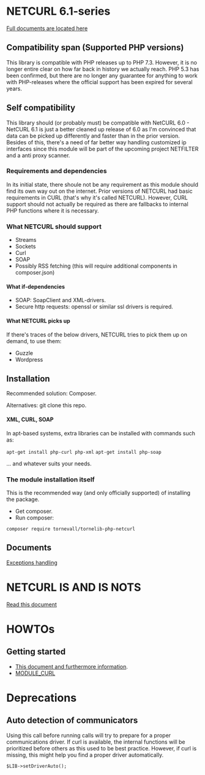 # NETCURL 6.1-series

[Full documents are located here](https://docs.tornevall.net/x/KwCy)


## Compatibility span (Supported PHP versions)

This library is compatible with PHP releases up to PHP 7.3. However, it is no longer entire clear on how far back in history we actually reach. PHP 5.3 has been confirmed, but there are no longer any guarantee for anything to work with PHP-releases where the official support has been expired for several years.

## Self compatibility

This library should (or probably must) be compatible with NetCURL 6.0 - NetCURL 6.1 is just a better cleaned up release of 6.0 as I'm convinced that data can be picked up differently and faster than in the prior version. Besides of this, there's a need of far better way handling customized ip interfaces since this module will be part of the upcoming project NETFILTER and a anti proxy scanner.

### Requirements and dependencies

In its initial state, there shoule not be any requirement as this module should find its own way out on the internet. Prior versions of NETCURL had basic requirements in CURL (that's why it's called NETCURL). However, CURL support should not actually be required as there are fallbacks to internal PHP functions where it is necessary.

### What NETCURL should support

* Streams
* Sockets
* Curl
* SOAP
* Possibly RSS fetching (this will require additional components in composer.json)

#### What if-dependencies

* SOAP: SoapClient and XML-drivers.
* Secure http requests: openssl or similar ssl drivers is required.

#### What NETCURL picks up

If there's traces of the below drivers, NETCURL tries to pick them up on demand, to use them:

* Guzzle
* Wordpress 

## Installation

Recommended solution: Composer.

Alternatives: git clone this repo.

#### XML, CURL, SOAP

In apt-based systems, extra libraries can be installed with commands such as:

`apt-get install php-curl php-xml`
`apt-get install php-soap`

... and whatever suits your needs.


### The module installation itself

This is the recommended way (and only officially supported) of installing the package.

* Get composer.
* Run composer:

`composer require tornevall/tornelib-php-netcurl`

## Documents

[Exceptions handling](https://docs.tornevall.net/x/EgCNAQ)


# NETCURL IS AND IS NOTS

[Read this document](https://docs.tornevall.net/x/GQCsAQ)


# HOWTOs

## Getting started

* [This document and furthermore information](https://docs.tornevall.net/x/CYBiAQ).
* [MODULE_CURL](https://docs.tornevall.net/x/EoBiAQ)


# Deprecations

## Auto detection of communicators

Using this call before running calls will try to prepare for a proper communications driver. If curl is available, the internal functions will be prioritized before others as this used to be best practice. However, if curl is missing, this might help you find a proper driver automatically.

    $LIB->setDriverAuto();
